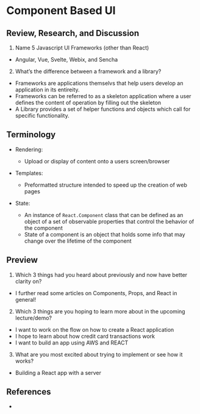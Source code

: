 # Component Based UI

## Review, Research, and Discussion

1. Name 5 Javascript UI Frameworks (other than React)

- Angular, Vue, Svelte, Webix, and Sencha

2. What’s the difference between a framework and a library?

- Frameworks are applications themselvs that help users develop an application in its entireity.
- Frameworks can be referred to as a skeleton application where a user defines the content of operation by filling out the skeleton
- A Library provides a set of helper functions and objects which call for specific functionality.

## Terminology

- Rendering:
  - Upload or display of content onto a users screen/browser

- Templates:
  - Preformatted structure intended to speed up the creation of web pages

- State:
  - An instance of `React.Component` class that can be defined as an object of a set of observable properties that control the behavior of the component
  - State of a component is an object that holds some info that may change over the lifetime of the component

## Preview

1. Which 3 things had you heard about previously and now have better clarity on?

- I further read some articles on Components, Props, and React in general!

2. Which 3 things are you hoping to learn more about in the upcoming lecture/demo?

- I want to work on the flow on how to create a React application
- I hope to learn about how credit card transactions work
- I want to build an app using AWS and REACT

3. What are you most excited about trying to implement or see how it works?

- Building a React app with a server

## References

- 